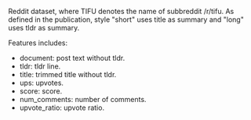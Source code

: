 Reddit dataset, where TIFU denotes the name of subbreddit /r/tifu. As defined in
the publication, style "short" uses title as summary and "long" uses tldr as
summary.

Features includes:

  - document: post text without tldr.
  - tldr: tldr line.
  - title: trimmed title without tldr.
  - ups: upvotes.
  - score: score.
  - num_comments: number of comments.
  - upvote_ratio: upvote ratio.
